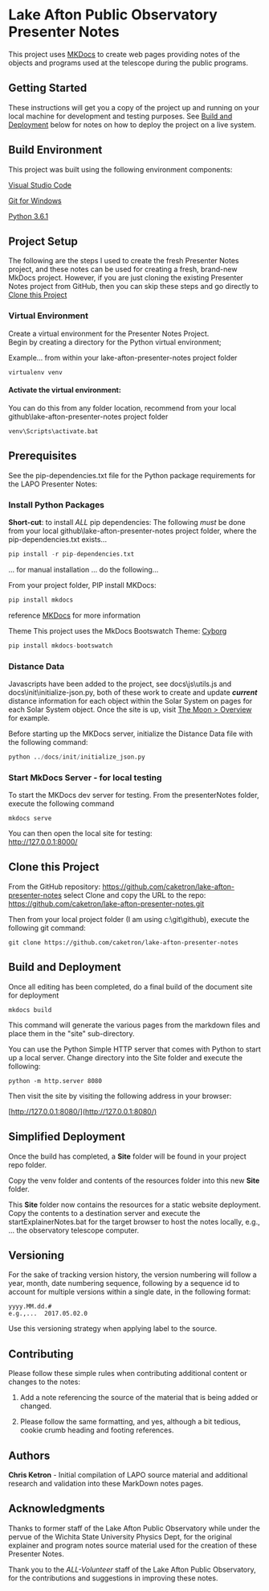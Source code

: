 # Lake Afton Public Observatory Presenter Notes
This project uses [MKDocs](http://www.mkdocs.org/) to create web pages providing notes of the objects and programs used at the telescope during the public programs.

## Getting Started

These instructions will get you a copy of the project up and running on your local machine for development and testing purposes. See [Build and Deployment](#build-and-deployment) below for notes on how to deploy the project on a live system.

## Build Environment
This project was built using the following environment components:

[Visual Studio Code](https://code.visualstudio.com/)

[Git for Windows](https://git-scm.com/download/win)

[Python 3.6.1](https://www.python.org/downloads/)

## Project Setup
The following are the steps I used to create the fresh Presenter Notes project, 
and these notes can be used for creating a fresh, brand-new MkDocs project.
However, if you are just cloning the existing Presenter Notes project from GitHub, then you can skip these steps and go directly to [Clone this Project](#clone-this-project)
 	
### Virtual Environment
Create a virtual environment for the Presenter Notes Project.  
Begin by creating a directory for the Python virtual environment;

Example... from within your lake-afton-presenter-notes project folder
```
virtualenv venv
```

#### Activate the virtual environment:

You can do this from any folder location, recommend from your local github\lake-afton-presenter-notes project folder
```
venv\Scripts\activate.bat
```

## Prerequisites

See the pip-dependencies.txt file for the Python package requirements for the LAPO Presenter Notes:

### Install Python Packages

**Short-cut**: to install *ALL* pip dependencies:
The following *must* be done from your local github\lake-afton-presenter-notes project folder, where the pip-dependencies.txt exists...

```python
pip install -r pip-dependencies.txt
```

... for manual installation ... do the following...

From your project folder, PIP install MKDocs:

```python
pip install mkdocs
```
reference [MKDocs](http://www.mkdocs.org/) for more information 

Theme 
This project uses the MkDocs Bootswatch Theme: [Cyborg](http://mkdocs.github.io/mkdocs-bootswatch/#cyborg)

```python
pip install mkdocs-bootswatch
```

### Distance Data

Javascripts have been added to the project, see docs\js\utils.js and docs\init\initialize-json.py, both of these work to create and update ***current*** distance information for each object within the Solar System on pages for each Solar System object. Once the site is up, visit [The Moon > Overview](http://localhost:8000/solar-system/moon/) for example.

Before starting up the MKDocs server, initialize the Distance Data file with the following command:
```python
python ../docs/init/initialize_json.py
```

### Start MkDocs Server - for local testing
To start the MKDocs dev server for testing.
From the presenterNotes folder, execute the following command

	mkdocs serve

You can then open the local site for testing:<br/>
	http://127.0.0.1:8000/
	
## Clone this Project

From the GitHub repository: https://github.com/caketron/lake-afton-presenter-notes
select Clone and copy the URL to the repo: https://github.com/caketron/lake-afton-presenter-notes.git

Then from your local project folder (I am using c:\git\github), execute the following git command:
```git
git clone https://github.com/caketron/lake-afton-presenter-notes
```

## Build and Deployment
Once all editing has been completed, do a final build of the document site for deployment

```
mkdocs build
```

This command will generate the various pages from the markdown files and place them in the "site" sub-directory.

You can use the Python Simple HTTP server that comes with Python to start up a local server.
Change directory into the Site folder and execute the following:

```
python -m http.server 8080
```

Then visit the site by visiting the following address in your browser:

[http://127.0.0.1:8080/](http://127.0.0.1:8080/)

## Simplified Deployment

Once the build has completed, a **Site** folder will be found in your project repo folder.

Copy the venv folder and contents of the resources folder into this new **Site** folder.

This **Site** folder now contains the resources for a static website deployment.  Copy the contents to a destination server and execute the startExplainerNotes.bat for the target browser to host the notes locally, e.g., ... the observatory telescope computer.

## Versioning
For the sake of tracking version history, the version numbering will follow a year, month, date numbering sequence, following by a sequence id to account for multiple versions within a single date, in the following format:

	yyyy.MM.dd.#
	e.g.,...  2017.05.02.0

Use this versioning strategy when applying label to the source.

## Contributing
Please follow these simple rules when contributing additional content or changes to the notes:

1. Add a note referencing the source of the material that is being added or changed.

1. Please follow the same formatting, and yes, although a bit tedious, cookie crumb heading and footing references.

## Authors
**Chris Ketron** - Initial compilation of LAPO source material and additional research and validation into these MarkDown notes pages.

## Acknowledgments
Thanks to former staff of the Lake Afton Public Observatory while under the pervue of
the Wichita State University Physics Dept, for the original explainer and program notes source
material used for the creation of these Presenter Notes.

Thank you to the *ALL-Volunteer* staff of the Lake Afton Public Observatory, for the contributions and suggestions in improving these notes.
